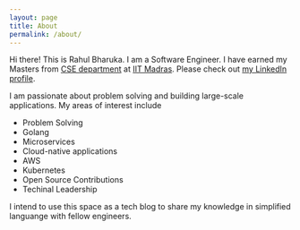 ```yaml
---
layout: page
title: About
permalink: /about/
---
```


Hi there! This is Rahul Bharuka. I am a Software Engineer. I have earned my Masters from [CSE department]((http://www.cse.iitm.ac.in/)) at [IIT Madras](https://www.iitm.ac.in/). Please check out [my LinkedIn profile](https://www.linkedin.com/in/rahul-bharuka).

I am passionate about problem solving and building large-scale applications. My areas of interest include
- Problem Solving
- Golang
- Microservices
- Cloud-native applications
- AWS
- Kubernetes
- Open Source Contributions
- Techinal Leadership

I intend to use this space as a tech blog to share my knowledge in simplified languange with fellow engineers.